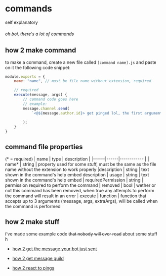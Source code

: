 # **commands**
self explanatory

###### oh boi, there's a lot of commands

## **how 2 make command**
to make a command, create a new file called `[command name].js` and paste on it the following code snippet:
```js
module.exports = {
    name: "name", // must be file name without extension, required

    // required
    execute(message, args) {
        // command code goes here
        // example:
        message.channel.send(
			`<@${message.author.id}> get pinged lol, the first argument entered is: ${args[0]}`
            
        );
    }
}
```

## **command file properties**
(* = required)
| name | type | description |
|------|------|------------ |
| name* | string | property used for some stuff, must be the same as the file name without the extension to work properly
|description | string | text shown in the command's help embed description
| usage | string | text shown in the command's help embed
| requiredPermission | string | permission required to perform the command
| removed | bool | wether or not this command has been removed, when true any attempts to perform the command will result in an error
| execute | function | function that accepts up to 3 arguments (message, args, extraArgs), will be called when the command is performed

## **how 2 make stuff**
i've made some example code ~~that nobody will ever read~~ about some stuff h

* [how 2 get the message your bot just sent](https://github.com/Sebo2205/oh-yes/blob/master/commands/idk.md#how-2-get-the-message-ur-bot-just-sent)

* [how 2 get message guild](https://github.com/Sebo2205/oh-yes/blob/master/commands/idk.md#how-2-get-the-server-where-the-message-has-been-sent)

* [how 2 react to pings](https://github.com/Sebo2205/oh-yes/blob/master/commands/idk.md#how-2-react-to-pings)


